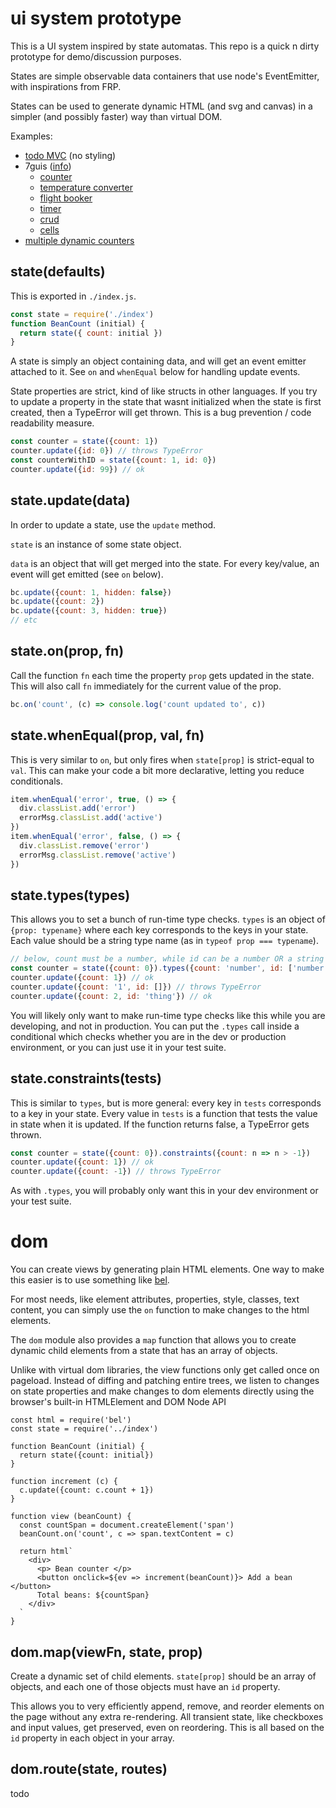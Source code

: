 
# ui system prototype

This is a UI system inspired by state automatas. This repo is a quick n dirty prototype for demo/discussion purposes.

States are simple observable data containers that use node's EventEmitter, with inspirations from FRP.

States can be used to generate dynamic HTML (and svg and canvas) in a simpler (and possibly faster) way than virtual DOM.

Examples: 
* [todo MVC](/examples/todo.js) (no styling)
* 7guis ([info](https://github.com/eugenkiss/7guis/wiki))
   * [counter](/examples/7guis/counter.js)
   * [temperature converter](/examples/7guis/temperature-converter.js)
   * [flight booker](/examples/7guis/flight-booker.js)
   * [timer](/examples/7guis/timer.js)
   * [crud](/examples/7guis/crud.js)
   * [cells](/examples/7guis/cells.js)
* [multiple dynamic counters](/examples/counter-many.js)

## state(defaults)

This is exported in `./index.js`.

```js
const state = require('./index')
function BeanCount (initial) {
  return state({ count: initial })
}
```

A state is simply an object containing data, and will get an event emitter attached to it. See `on` and `whenEqual` below for handling update events.

State properties are strict, kind of like structs in other languages. If you try to update a property in the state that wasnt initialized when the state is first created, then a TypeError will get thrown. This is a bug prevention / code readability measure.

```js
const counter = state({count: 1})
counter.update({id: 0}) // throws TypeError
const counterWithID = state({count: 1, id: 0})
counter.update({id: 99}) // ok
```

## state.update(data)

In order to update a state, use the `update` method.

`state` is an instance of some state object. 

`data` is an object that will get merged into the state. For every key/value, an event will get emitted (see `on` below).

```js
bc.update({count: 1, hidden: false})
bc.update({count: 2})
bc.update({count: 3, hidden: true})
// etc
```

## state.on(prop, fn)

Call the function `fn` each time the property `prop` gets updated in the state. This will also call `fn` immediately for the current value of the prop.

```js
bc.on('count', (c) => console.log('count updated to', c))
```

## state.whenEqual(prop, val, fn)

This is very similar to `on`, but only fires when `state[prop]` is strict-equal to `val`. This can make your code a bit more declarative, letting you reduce conditionals.

```js
item.whenEqual('error', true, () => {
  div.classList.add('error')
  errorMsg.classList.add('active')
})
item.whenEqual('error', false, () => {
  div.classList.remove('error')
  errorMsg.classList.remove('active')
})
```

## state.types(types)

This allows you to set a bunch of run-time type checks. `types` is an object of `{prop: typename}` where each key corresponds to the keys in your state. Each value should be a string type name (as in `typeof prop === typename`).

```js
// below, count must be a number, while id can be a number OR a string
const counter = state({count: 0}).types({count: 'number', id: ['number', 'string'}})
counter.update({count: 1}) // ok
counter.update({count: '1', id: []}) // throws TypeError
counter.update({count: 2, id: 'thing'}) // ok
```

You will likely only want to make run-time type checks like this while you are developing, and not in production. You can put the `.types` call inside a conditional which checks whether you are in the dev or production environment, or you can just use it in your test suite.

## state.constraints(tests)

This is similar to `types`, but is more general: every key in `tests` corresponds to a key in your state. Every value in `tests` is a function that tests the value in state when it is updated. If the function returns false, a TypeError gets thrown.

```js
const counter = state({count: 0}).constraints({count: n => n > -1})
counter.update({count: 1}) // ok
counter.update({count: -1}) // throws TypeError
```

As with `.types`, you will probably only want this in your dev environment or your test suite.

# dom

You can create views by generating plain HTML elements. One way to make this easier is to use something like [bel](https://github.com/shama/bel).

For most needs, like element attributes, properties, style, classes, text content, you can simply use the `on` function to make changes to the html elements.

The `dom` module also provides a `map` function that allows you to create dynamic child elements from a state that has an array of objects.

Unlike with virtual dom libraries, the view functions only get called once on pageload. Instead of diffing and patching entire trees, we listen to changes on state properties and make changes to dom elements directly using the browser's built-in HTMLElement and DOM Node API

```
const html = require('bel')
const state = require('../index')

function BeanCount (initial) {
  return state({count: initial})
}

function increment (c) {
  c.update({count: c.count + 1})
}

function view (beanCount) {
  const countSpan = document.createElement('span')
  beanCount.on('count', c => span.textContent = c)

  return html`
    <div>
      <p> Bean counter </p>
      <button onclick=${ev => increment(beanCount)}> Add a bean </button>
      Total beans: ${countSpan}
    </div>
  `
}
```

## dom.map(viewFn, state, prop)

Create a dynamic set of child elements. `state[prop]` should be an array of objects, and each one of those objects must have an `id` property.

This allows you to very efficiently append, remove, and reorder elements on the page without any extra re-rendering. All transient state, like checkboxes and input values, get preserved, even on reordering. This is all based on the `id` property in each object in your array.

## dom.route(state, routes)

todo
